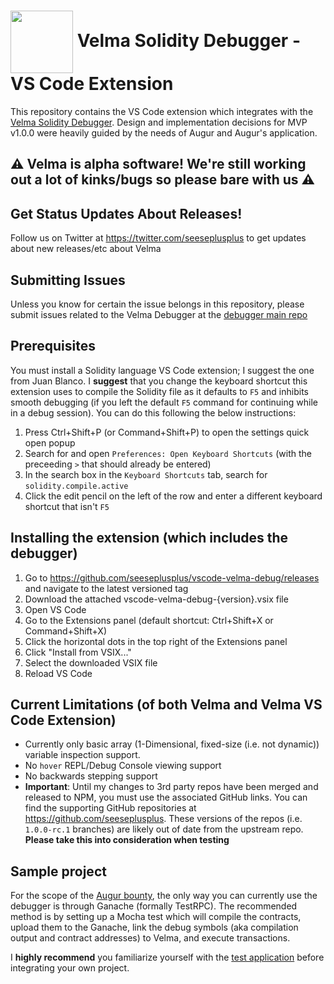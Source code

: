 # <img src="https://user-images.githubusercontent.com/549323/41639879-a6eeb290-742d-11e8-8ece-bb1c292b407a.png" alt="" width="100" height="auto" valign="middle"> Velma Solidity Debugger - VS Code Extension
This repository contains the VS Code extension which integrates with the [Velma Solidity Debugger](https://github.com/seeseplusplus/velma). Design and implementation decisions for MVP v1.0.0 were heavily guided by the needs of Augur and Augur's application.

## :warning: Velma is alpha software! We're still working out a lot of kinks/bugs so please bare with us :warning:

## Get Status Updates About Releases!
Follow us on Twitter at https://twitter.com/seeseplusplus to get updates about new releases/etc about Velma

## Submitting Issues
Unless you know for certain the issue belongs in this repository, please submit issues related to the Velma Debugger at the [debugger main repo](https://github.com/seeseplusplus/velma/issues)

## Prerequisites
You must install a Solidity language VS Code extension; I suggest the one from Juan Blanco. I **suggest** that you change the keyboard shortcut this extension uses to compile the Solidity file as it defaults to `F5` and inhibits smooth debugging (if you left the default `F5` command for continuing while in a debug session). You can do this following the below instructions:
1. Press Ctrl+Shift+P (or Command+Shift+P) to open the settings quick open popup
1. Search for and open `Preferences: Open Keyboard Shortcuts` (with the preceeding `>` that should already be entered)
1. In the search box in the `Keyboard Shortcuts` tab, search for `solidity.compile.active`
1. Click the edit pencil on the left of the row and enter a different keyboard shortcut that isn't `F5`

## Installing the extension (which includes the debugger)
1. Go to https://github.com/seeseplusplus/vscode-velma-debug/releases and navigate to the latest versioned tag
1. Download the attached vscode-velma-debug-{version}.vsix file
1. Open VS Code
1. Go to the Extensions panel (default shortcut: Ctrl+Shift+X or Command+Shift+X)
1. Click the horizontal dots in the top right of the Extensions panel
1. Click "Install from VSIX..."
1. Select the downloaded VSIX file
1. Reload VS Code

## Current Limitations (of both Velma and Velma VS Code Extension)
- Currently only basic array (1-Dimensional, fixed-size (i.e. not dynamic)) variable inspection support.
- No `hover` REPL/Debug Console viewing support
- No backwards stepping support
- **Important**: Until my changes to 3rd party repos have been merged and released to NPM, you must use the associated GitHub links. You can find the supporting GitHub repositories at https://github.com/seeseplusplus. These versions of the repos (i.e. `1.0.0-rc.1` branches) are likely out of date from the upstream repo. **Please take this into consideration when testing**

## Sample project
For the scope of the [Augur bounty](https://github.com/AugurProject/augur-bounties#-bounty-2-portable-solidity-debugger), the only way you can currently use the debugger is through Ganache (formally TestRPC). The recommended method is by setting up a Mocha test which will compile the contracts, upload them to the Ganache, link the debug symbols (aka compilation output and contract addresses) to Velma, and execute transactions.

I **highly recommend** you familiarize yourself with the [test application](https://github.com/seeseplusplus/velma-sample) before integrating your own project.
